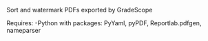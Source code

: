 Sort and watermark PDFs exported by GradeScope

Requires:
-Python with packages: PyYaml, pyPDF, Reportlab.pdfgen, nameparser
